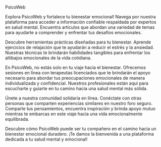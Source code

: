 PsicoWeb

Explora PsicoWeb y fortalece tu bienestar emocional! Navega por nuestra plataforma para acceder a información confiable respaldada por expertos en salud mental. Encuentra artículos que abordan una variedad de temas para ayudarte a comprender y enfrentar tus desafíos emocionales.

Descubre herramientas prácticas diseñadas para tu bienestar. Aprende ejercicios de relajación que te ayudarán a reducir el estrés y la ansiedad. Nuestras técnicas te brindarán habilidades tangibles para enfrentar los altibajos emocionales de la vida cotidiana.

En PsicoWeb, no estás solo en tu viaje hacia el bienestar. Ofrecemos sesiones en línea con terapeutas licenciados que te brindarán el apoyo necesario para abordar tus preocupaciones emocionales de manera individualizada y confidencial. Nuestros profesionales están aquí para escucharte y guiarte en tu camino hacia una salud mental más sólida.

Únete a nuestra comunidad solidaria en línea. Conéctate con otras personas que comparten experiencias similares en nuestro foro seguro. Comparte tus pensamientos, encuentra inspiración y brinda apoyo mutuo mientras te embarcas en este viaje hacia una vida emocionalmente equilibrada.

Descubre cómo PsicoWeb puede ser tu compañero en el camino hacia un bienestar emocional duradero. ¡Te damos la bienvenida a una plataforma dedicada a tu salud mental y emocional!


